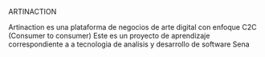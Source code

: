 ARTINACTION

Artinaction es una plataforma de negocios de arte digital con enfoque C2C (Consumer to consumer)
Este es un proyecto de aprendizaje correspondiente a a tecnologia de analisis y desarrollo de software Sena

